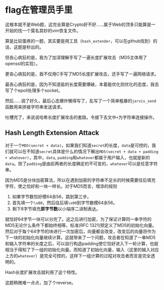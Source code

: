 # flag在管理员手里

这根本就不是Web题，这完全算是Crypto好不好……属于Web的顶多只能算是一开始的找一个莫名其妙的vim恢复文件。

算是比较蛋疼的一题，其实要是用工具（`hash_extender`，可以在github找到）的话，这题是秒出的。

但丧心病狂的是，我为了加深理解手写了一遍长度扩展攻击（MD5主体用了openssl的实现）。

更丧心病狂的是，我不仅用C手写了MD5长度扩展攻击，还手写了一遍网络请求。

最丧心病狂的是，因为不知道盐的长度需要爆破，本着能优化则优化的态度，我去写了个epoll处理多个socket。

然后……调了好久，最后心态爆炸懒得写了，乱写了一个简单粗暴的`jarvis_send`函数用来拼接字符串发送请求。

吐槽完了，来说说哈希长度扩展攻击的套路。令接下去文中`+`为字符串连接操作。

## Hash Length Extension Attack

对于一个`MD5(secret + data)`，如果我们知道`secret`的长度，`data`是可控的，我们就可以在不知道`secret`具体是什么的情况下解出`MD5(secret + data + padding + whatever)`，其中，`data`, `padding`和`whatever`都属于用户输入，也就是新的`data`。除了`padding`是由前两者的长度确定的不可变的，`whatever`可以是任意字符串。

因为MD5是分块加密算法，所以在遇到加密的字符串不足长的时候需要往后填充字符，使之恰好和一块一样长。对于MD5而言，增添的规则

1. 如果字节数恰好模64余56，跳到第三步。
2. 首先填一个`\x80`，然后往后填`\x00`到字节数模64余56。
3. 剩下8字节填充**原字节数**以小端序二进制表达。

就恰好64字节一块可以分完了。这之后进行加密，为了保证计算同一串字符的MD5无论什么条件下都始终相等，标准(RFC 1321)预定义了MD5的初始化向量。然后对于每个64字节的块进行一次加密后，向量都会改变，改变后的向量将作为下一块的初始化向量继续计算。这就带来了一个问题，攻击者在知道了一串MD5和输入字符串的长度之后，可以自行构造padding使它恰好进入下一轮计算，也就相当于得知了下一组的初始化向量。而知道了初始化向量，输入（这里的输入对应上方的`whatever`）是完全可控的，这样下一组计算的过程对攻击者而言是完全透明的。

Hash长度扩展攻击就利用了这个特性。

这题稍微难一点点，加了个reverse。
